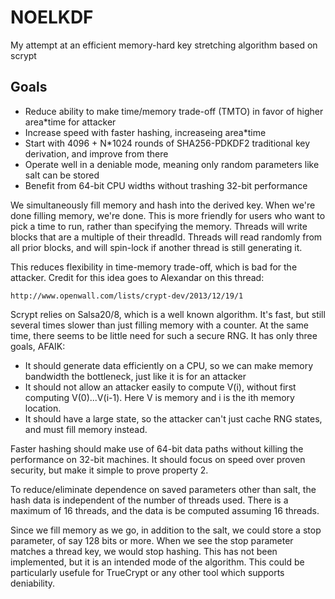 NOELKDF
=======

My attempt at an efficient memory-hard key stretching algorithm based on scrypt

Goals
-----

- Reduce ability to make time/memory trade-off (TMTO) in favor of higher area*time for attacker
- Increase speed with faster hashing, increaseing area*time
- Start with 4096 + N*1024 rounds of SHA256-PDKDF2 traditional key derivation, and improve from there
- Operate well in a deniable mode, meaning only random parameters like salt can be stored
- Benefit from 64-bit CPU widths without trashing 32-bit performance

We simultaneously fill memory and hash into the derived key.  When we're done filling
memory, we're done.  This is more friendly for users who want to pick a time to run,
rather than specifying the memory.  Threads will write blocks that are a multiple of their
threadId.  Threads will read randomly from all prior blocks, and will spin-lock if another
thread is still generating it.

This reduces flexibility in time-memory trade-off, which is bad for the attacker.  Credit
for this idea goes to Alexandar on this thread:

    http://www.openwall.com/lists/crypt-dev/2013/12/19/1

Scrypt relies on Salsa20/8, which is a well known algorithm.  It's fast, but still several
times slower than just filling memory with a counter.  At the same time, there seems to be
little need for such a secure RNG.  It has only three goals, AFAIK:

- It should generate data efficiently on a CPU, so we can make memory bandwidth the
  bottleneck, just like it is for an attacker
- It should not allow an attacker easily to compute V(i), without first computing
  V(0)...V(i-1).  Here V is memory and i is the ith memory location.
- It should have a large state, so the attacker can't just cache RNG states, and must
  fill memory instead.

Faster hashing should make use of 64-bit data paths without killing the performance on
32-bit machines.  It should focus on speed over proven security, but make it simple to
prove property 2.

To reduce/eliminate dependence on saved parameters other than salt, the hash data is
independent of the number of threads used.  There is a maximum of 16 threads, and the data
is be computed assuming 16 threads.

Since we fill memory as we go, in addition to the salt, we could store a stop parameter,
of say 128 bits or more.  When we see the stop parameter matches a thread key, we would
stop hashing.  This has not been implemented, but it is an intended mode of the algorithm.
This could be particularly usefule for TrueCrypt or any other tool which supports
deniability.
